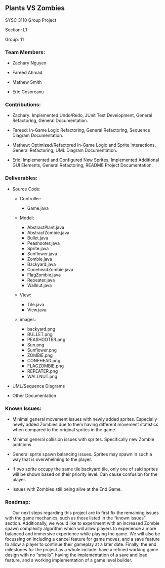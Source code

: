 ## Plants VS Zombies

SYSC 3110 Group Project

Section: L1 

Group: 11

### Team Members:

- Zachary Nguyen

- Fareed Ahmad

- Mathew Smith 

- Eric Cosoreanu 

### Contributions:

- Zachary: Implemented Undo/Redo, JUnit Test Development, General Refactoring, General Documentation.

- Fareed: In-Game Logic Refactoring, General Refactoring, Sequence Diagram Documentation. 

- Mathew: Optimized/Refactored In-Game Logic and Sprite Interactions, General Refactoring, UML Diagram Documentation.

- Eric: Implemented and Configured New Sprites, Implemented Additional GUI Elements, General Refactoring, README Project Documentation.

### Deliverables:

 * Source Code:
  
    - Controller: 
        - Game.java
 
    - Model:
        - AbstractPlant.java
        - AbstractZombie.java
        - Bullet.java
        - Peashooter.java
        - Sprite.java
        - Sunflower.java
        - Zombie.java
        - Backyard.java
        - ConeheadZombie.java
        - FlagZombie.java
        - Repeater.java
        - Wallnut.java
    
    - View:
        - Tile.java
        - View.java
    
    - images:
        - backyard.png
        - BULLET.png
        - PEASHOOTER.png
        - Sun.png
        - Sunflower.png
        - ZOMBIE.png
        - CONEHEAD.png
        - FLAGZOMBIE.png
        - REPEATER.png
        - WALLNUT.png
        
  * UML/Sequence Diagrams
  
  * Other Documentation

### Known Issues:

- Minimal general movement issues with newly added sprites. Especially newly added Zombies due to them having different movement statistics when compared to the original sprites in the game. 

- Minimal general collision issues with sprites. Specifically new Zombie additions.

- General sprite spawn balancing issues. Sprites may spawn in such a way that is overwhelming to the player.

- If two sprite occupy the same tile backyard tile, only one of said sprites will be shown based on their priority level. Can cause confusion for the player. 

- Issues with Zombies still being alive at the End Game.

### Roadmap:
&nbsp;&nbsp;&nbsp;&nbsp;&nbsp;&nbsp;Our next steps regarding this project are to first fix the remaining issues with the game mechanics, such as those listed in the “known issues” section. Additionally, we would like to experiment with an increased Zombie spawn complexity algorithm which will allow players to experience a more balanced and immersive experience while playing the game. We will also be focussing on including a cancel feature for game moves, and a save feature to allow a player to continue their gameplay at a later date. Finally, the end milestones for the project as a whole include: have a refined working game design with no “smells”, having the implementation of a save and load feature, and a working implementation of a game level builder. 
